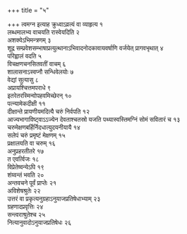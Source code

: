 +++
title = "५"

+++
त्वमग्न इत्याह क्रुध्वाऽव्रत्यं वा व्याहृत्य १  
लब्धमालभ्य वाचयति रास्वेयदिति २  
अशक्येऽभिमन्त्रणम् ३  
शूद्र सम्प्रवेशसम्भाषाप्रत्युत्थानाऽभिवादनोदकावायवर्षाणि वर्जयेत् प्रागवभृथात् ४  
परिह्वालं वदति ५  
विचक्षणचनसितवतीं वाचम् ६  
शालासनाऽस्वप्नौ सन्धिवेलयोः ७  
वेद्यां सुत्यासु ८  
अप्रायश्चित्तमपराधे ९  
इतरेतरस्मिन्वोपहवमिच्छेरन् १०  
पत्न्यामेकदीक्षी ११  
दीक्षान्ते प्रायणीयमदित्यै चरुं निर्वपति १२  
आज्यभागाविष्ट्वाऽऽज्येन देवताश्चतस्रो यजति पथ्यास्वस्तिमग्निं सोमं सवितारं च १३  
चरुमेक्षणबर्हिर्निदधात्युदयनीयायै १४  
सलेपं चरुं प्रमृष्टं मेक्षणम् १५  
प्रक्षालयति वा चरुम् १६  
अनुप्रहरतीतरे १७  
त एवर्त्विजः १८  
विप्रेतेष्वन्येऽपि १९  
शंय्वन्तं भवति २०  
अन्तवचने पूर्वं प्राप्तेः २१  
अविशेषश्रुतेः २२  
उत्तरं वा प्रकृत्यनुग्रहाऽनुयाजप्रतिषेधाभ्याम् २३  
ग्रहणादप्रवृत्तिः २४  
सन्त्वराश्रुतेश्च २५  
नित्यानुवादोऽनुयाजप्रतिषेधः २६  
